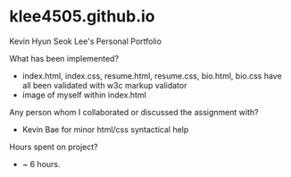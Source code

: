 # klee4505.github.io

Kevin Hyun Seok Lee's Personal Portfolio

What has been implemented?
- index.html, index.css, resume.html, resume.css, bio.html, bio.css have all been validated with w3c markup validator
- image of myself within index.html

Any person whom I collaborated or discussed the assignment with?
- Kevin Bae for minor html/css syntactical help

Hours spent on project?
- ~ 6 hours.